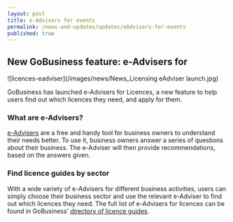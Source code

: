 ```yaml
---
layout: post
title: e-Advisers for events
permalink: /news-and-updates/updates/eAdvisers-for-events
published: true
---
```


## New GoBusiness feature: e-Advisers for

![licences-eadviser](/images/news/News_Licensing eAdviser launch.jpg)

GoBusiness has launched e-Advisers for Licences, a new feature to help users find out which licences they need, and apply for them.

### What are e-Advisers?

[e-Advisers](/e-services/guides-for-biz/) are a free and handy tool for business owners to understand their needs better. To use it, business owners answer a series of questions about their business. The e-Adviser will then provide recommendations, based on the answers given.

### Find licence guides by sector

With a wide variety of e-Advisers for different business activities, users can simply choose their business sector and use the relevant e-Adviser to find out which licences they need. The full list of e-Advisers for licences can be found in GoBusiness’ [directory of licence guides](/licences/find-licence-by-sector/).
